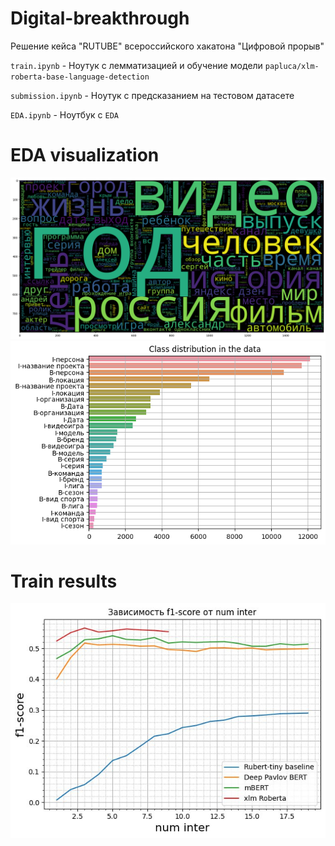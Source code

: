 # Digital-breakthrough
Решение кейса  "RUTUBE" всероссийского хакатона "Цифровой прорыв"

`train.ipynb` - Ноутук с лемматизацией и обучение модели `papluca/xlm-roberta-base-language-detection`

`submission.ipynb` - Ноутук c предсказанием на тестовом датасете

`EDA.ipynb` - Ноутбук с `EDA`


# EDA visualization

![first](https://github.com/GusevaYuliya/Digital-breakthrough/blob/main/img/second_variant.png?raw=true)
![second](https://github.com/GusevaYuliya/Digital-breakthrough/blob/main/img/distr.png?raw=true)


# Train results

![third](https://github.com/GusevaYuliya/Digital-breakthrough/blob/main/img/photo_2023-10-29_03-03-07.jpg?raw=true)
